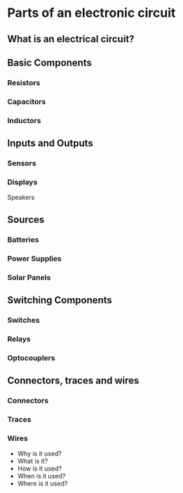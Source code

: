 # Parts of an electronic circuit

## What is an electrical circuit?
## Basic Components
### Resistors
### Capacitors
### Inductors
## Inputs and Outputs
### Sensors 
### Displays
Speakers
## Sources
### Batteries
### Power Supplies
### Solar Panels
## Switching Components
### Switches
### Relays
### Optocouplers
## Connectors, traces and wires
### Connectors
### Traces
### Wires 

- Why is it used?
- What is it?
- How is it used? 
- When is it used?
- Where is it used?

